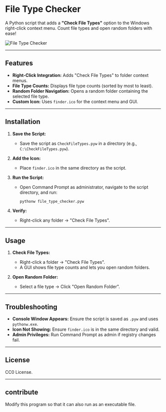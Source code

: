 # File Type Checker
A Python script that adds a **"Check File Types"** option to the Windows right-click context menu. Count file types and open random folders with ease! 
  
![File Type Checker](https://github.com/user-attachments/assets/802e592a-4a91-4a9e-9685-ddfed024ea3e)

---

## Features

- **Right-Click Integration:** Adds "Check File Types" to folder context menus.
- **File Type Counts:** Displays file type counts (sorted by most to least).
- **Random Folder Navigation:** Opens a random folder containing the selected file type.
- **Custom Icon:** Uses `finder.ico` for the context menu and GUI.

---

## Installation

1. **Save the Script:**
   - Save the script as `CheckFileTypes.pyw` in a directory (e.g., `C:\CheckFileTypes.pyw`).

2. **Add the Icon:**
   - Place `finder.ico` in the same directory as the script.

3. **Run the Script:**
   - Open Command Prompt as administrator, navigate to the script directory, and run:
     ```bash
     pythonw file_type_checker.pyw
     ```

4. **Verify:**
   - Right-click any folder → "Check File Types".

---

## Usage

1. **Check File Types:**
   - Right-click a folder → "Check File Types".
   - A GUI shows file type counts and lets you open random folders.

2. **Open Random Folder:**
   - Select a file type → Click "Open Random Folder".

---

## Troubleshooting

- **Console Window Appears:** Ensure the script is saved as `.pyw` and uses `pythonw.exe`.
- **Icon Not Showing:** Ensure `finder.ico` is in the same directory and valid.
- **Admin Privileges:** Run Command Prompt as admin if registry changes fail.

---

## License

CC0 License.

---

## contribute
Modify this program so that it can also run as an executable file.
